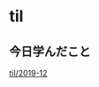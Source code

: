 # til

## 今日学んだこと

[til/2019\-12](https://github.com/tokiohamamatsu/til/blob/master/tir/2019-12.md#04)